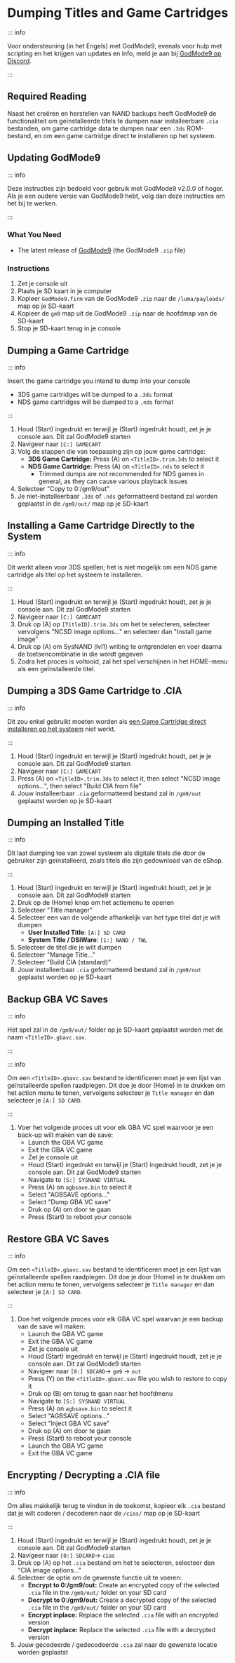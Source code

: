 # Dumping Titles and Game Cartridges

::: info

Voor ondersteuning (in het Engels) met GodMode9, evenals voor hulp met scripting en het krijgen van updates en info, meld je aan bij [GodMode9 op Discord](https://discord.gg/BRcbvtFxX4).

:::

## Required Reading

Naast het creëren en herstellen van NAND backups heeft GodMode9 de functionaliteit om geïnstalleerde titels te dumpen naar installeerbare `.cia` bestanden, om game cartridge data te dumpen naar een `.3ds` ROM-bestand, en om een game cartridge direct te installeren op het systeem.

## Updating GodMode9

::: info

Deze instructies zijn bedoeld voor gebruik met GodMode9 v2.0.0 of hoger. Als je een oudere versie van GodMode9 hebt, volg dan deze instructies om het bij te werken.

:::

### What You Need

- The latest release of [GodMode9](https://github.com/d0k3/GodMode9/releases/latest) (the GodMode9 `.zip` file)

### Instructions

1. Zet je console uit
2. Plaats je SD kaart in je computer
3. Kopieer `GodMode9.firm` van de GodMode9 `.zip` naar de `/luma/payloads/` map op je SD-kaart
4. Kopieer de `gm9` map uit de GodMode9 `.zip` naar de hoofdmap van de SD-kaart
5. Stop je SD-kaart terug in je console

## Dumping a Game Cartridge

::: info

Insert the game cartridge you intend to dump into your console

- 3DS game cartridges will be dumped to a `.3ds` format
- NDS game cartridges will be dumped to a `.nds` format

:::

1. Houd (Start) ingedrukt en terwijl je (Start) ingedrukt houdt, zet je je console aan. Dit zal GodMode9 starten
2. Navigeer naar `[C:] GAMECART`
3. Volg de stappen die van toepassing zijn op jouw game cartridge:
    - **3DS Game Cartridge:** Press (A) on `<TitleID>.trim.3ds` to select it
    - **NDS Game Cartridge:** Press (A) on `<TitleID>.nds` to select it
        - Trimmed dumps are not recommended for NDS games in general, as they can cause various playback issues
4. Selecteer "Copy to 0:/gm9/out"
5. Je niet-installeerbaar `.3ds` of `.nds` geformatteerd bestand zal worden geplaatst in de `/gm9/out/` map op je SD-kaart

## Installing a Game Cartridge Directly to the System

::: info

Dit werkt alleen voor 3DS spellen; het is niet mogelijk om een NDS game cartridge als titel op het systeem te installeren.

:::

1. Houd (Start) ingedrukt en terwijl je (Start) ingedrukt houdt, zet je je console aan. Dit zal GodMode9 starten
2. Navigeer naar `[C:] GAMECART`
3. Druk op (A) op `[TitleID].trim.3ds` om het te selecteren, selecteer vervolgens "NCSD image options..." en selecteer dan "Install game image"
4. Druk op (A) om SysNAND (lvl1) writing te ontgrendelen en voer daarna de toetsencombinatie in die wordt gegeven
5. Zodra het proces is voltooid, zal het spel verschijnen in het HOME-menu als een geïnstalleerde titel.

## Dumping a 3DS Game Cartridge to .CIA

::: info

Dit zou enkel gebruikt moeten worden als [een Game Cartridge direct installeren op het systeem](#installing-a-game-cartridge-direct-to-the-system) niet werkt.

:::

1. Houd (Start) ingedrukt en terwijl je (Start) ingedrukt houdt, zet je je console aan. Dit zal GodMode9 starten
2. Navigeer naar `[C:] GAMECART`
3. Press (A) on `<TitleID>.trim.3ds` to select it, then select "NCSD image options...", then select "Build CIA from file"
4. Jouw installeerbaar `.cia` geformatteerd bestand zal in `/gm9/out` geplaatst worden op je SD-kaart

## Dumping an Installed Title

::: info

Dit laat dumping toe van zowel systeem als digitale titels die door de gebruiker zijn geïnstalleerd, zoals titels die zijn gedownload van de eShop.

:::

1. Houd (Start) ingedrukt en terwijl je (Start) ingedrukt houdt, zet je je console aan. Dit zal GodMode9 starten
2. Druk op de (Home) knop om het actiemenu te openen
3. Selecteer "Title manager"
4. Selecteer een van de volgende afhankelijk van het type titel dat je wilt dumpen
    - **User Installed Title**: `[A:] SD CARD`
    - **System Title / DSiWare**: `[1:] NAND / TWL`
5. Selecteer de titel die je wilt dumpen
6. Selecteer "Manage Title..."
7. Selecteer "Build CIA (standard)"
8. Jouw installeerbaar `.cia` geformatteerd bestand zal in `/gm9/out` geplaatst worden op je SD-kaart

## Backup GBA VC Saves

::: info

Het spel zal in de `/gm9/out/` folder op je SD-kaart geplaatst worden met de naam `<TitleID>.gbavc.sav`.

:::

::: info

Om een `<TitleID>.gbavc.sav` bestand te identificeren moet je een lijst van geïnstalleerde spellen raadplegen. Dit doe je door (Home) in te drukken om het action menu te tonen, vervolgens selecteer je `Title manager` en dan selecteer je `[A:] SD CARD`.

:::

1. Voer het volgende proces uit voor elk GBA VC spel waarvoor je een back-up wilt maken van de save:
    - Launch the GBA VC game
    - Exit the GBA VC game
    - Zet je console uit
    - Houd (Start) ingedrukt en terwijl je (Start) ingedrukt houdt, zet je je console aan. Dit zal GodMode9 starten
    - Navigate to `[S:] SYSNAND VIRTUAL`
    - Press (A) on `agbsave.bin` to select it
    - Select "AGBSAVE options..."
    - Select "Dump GBA VC save"
    - Druk op (A) om door te gaan
    - Press (Start) to reboot your console

## Restore GBA VC Saves

::: info

Om een `<TitleID>.gbavc.sav` bestand te identificeren moet je een lijst van geïnstalleerde spellen raadplegen. Dit doe je door (Home) in te drukken om het action menu te tonen, vervolgens selecteer je `Title manager` en dan selecteer je `[A:] SD CARD`.

:::

1. Doe het volgende proces voor elk GBA VC spel waarvan je een backup van de save wil maken:
    - Launch the GBA VC game
    - Exit the GBA VC game
    - Zet je console uit
    - Houd (Start) ingedrukt en terwijl je (Start) ingedrukt houdt, zet je je console aan. Dit zal GodMode9 starten
    - Navigeer naar `[0:] SDCARD`-> `gm9` -> `out`
    - Press (Y) on the `<TitleID>.gbavc.sav` file you wish to restore to copy it
    - Druk op (B) om terug te gaan naar het hoofdmenu
    - Navigate to `[S:] SYSNAND VIRTUAL`
    - Press (A) on `agbsave.bin` to select it
    - Select "AGBSAVE options..."
    - Select "Inject GBA VC save"
    - Druk op (A) om door te gaan
    - Press (Start) to reboot your console
    - Launch the GBA VC game
    - Exit the GBA VC game

## Encrypting / Decrypting a .CIA file

::: info

Om alles makkelijk terug te vinden in de toekomst, kopieer elk `.cia` bestand dat je wilt coderen / decoderen naar de `/cias/` map op je SD-kaart

:::

1. Houd (Start) ingedrukt en terwijl je (Start) ingedrukt houdt, zet je je console aan. Dit zal GodMode9 starten
2. Navigeer naar `[0:] SDCARD`-> `cias`
3. Druk op (A) op het `.cia` bestand om het te selecteren, selecteer dan "CIA image options..."
4. Selecteer de optie om de gewenste functie uit te voeren:
    - **Encrypt to 0:/gm9/out:** Create an encrypted copy of the selected `.cia` file in the `/gm9/out/` folder on your SD card
    - **Decrypt to 0:/gm9/out:** Create a decrypted copy of the selected `.cia` file in the `/gm9/out/` folder on your SD card
    - **Encrypt inplace:** Replace the selected `.cia` file with an encrypted version
    - **Decrypt inplace:** Replace the selected `.cia` file with a decrypted version
5. Jouw gecodeerde / gedecodeerde `.cia` zal naar de gewenste locatie worden geplaatst
